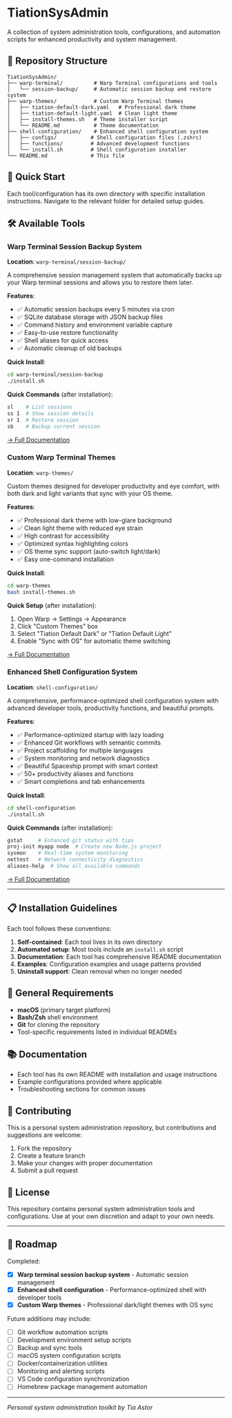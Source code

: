 # TiationSysAdmin

A collection of system administration tools, configurations, and automation scripts for enhanced productivity and system management.

## 📁 Repository Structure

```
TiationSysAdmin/
├── warp-terminal/          # Warp Terminal configurations and tools
│   └── session-backup/     # Automatic session backup and restore system
├── warp-themes/            # Custom Warp Terminal themes
│   ├── tiation-default-dark.yaml   # Professional dark theme
│   ├── tiation-default-light.yaml  # Clean light theme
│   ├── install-themes.sh   # Theme installer script
│   └── README.md           # Theme documentation
├── shell-configuration/    # Enhanced shell configuration system
│   ├── configs/           # Shell configuration files (.zshrc)
│   ├── functions/         # Advanced development functions
│   └── install.sh         # Shell configuration installer
└── README.md              # This file
```

## 🚀 Quick Start

Each tool/configuration has its own directory with specific installation instructions. Navigate to the relevant folder for detailed setup guides.

## 🛠️ Available Tools

### Warp Terminal Session Backup System

**Location**: `warp-terminal/session-backup/`

A comprehensive session management system that automatically backs up your Warp terminal sessions and allows you to restore them later.

**Features**:
- ✅ Automatic session backups every 5 minutes via cron
- ✅ SQLite database storage with JSON backup files
- ✅ Command history and environment variable capture
- ✅ Easy-to-use restore functionality
- ✅ Shell aliases for quick access
- ✅ Automatic cleanup of old backups

**Quick Install**:
```bash
cd warp-terminal/session-backup
./install.sh
```

**Quick Commands** (after installation):
```bash
sl    # List sessions
ss 1  # Show session details
sr 1  # Restore session
sb    # Backup current session
```

[→ Full Documentation](warp-terminal/session-backup/docs/README.md)

### Custom Warp Terminal Themes

**Location**: `warp-themes/`

Custom themes designed for developer productivity and eye comfort, with both dark and light variants that sync with your OS theme.

**Features**:
- ✅ Professional dark theme with low-glare background
- ✅ Clean light theme with reduced eye strain
- ✅ High contrast for accessibility
- ✅ Optimized syntax highlighting colors
- ✅ OS theme sync support (auto-switch light/dark)
- ✅ Easy one-command installation

**Quick Install**:
```bash
cd warp-themes
bash install-themes.sh
```

**Quick Setup** (after installation):
1. Open Warp → Settings → Appearance
2. Click "Custom Themes" box
3. Select "Tiation Default Dark" or "Tiation Default Light"
4. Enable "Sync with OS" for automatic theme switching

[→ Full Documentation](warp-themes/README.md)

### Enhanced Shell Configuration System

**Location**: `shell-configuration/`

A comprehensive, performance-optimized shell configuration system with advanced developer tools, productivity functions, and beautiful prompts.

**Features**:
- ✅ Performance-optimized startup with lazy loading
- ✅ Enhanced Git workflows with semantic commits
- ✅ Project scaffolding for multiple languages
- ✅ System monitoring and network diagnostics
- ✅ Beautiful Spaceship prompt with smart context
- ✅ 50+ productivity aliases and functions
- ✅ Smart completions and tab enhancements

**Quick Install**:
```bash
cd shell-configuration
./install.sh
```

**Quick Commands** (after installation):
```bash
gstat     # Enhanced git status with tips
proj-init myapp node  # Create new Node.js project
sysmon    # Real-time system monitoring
nettest   # Network connectivity diagnostics
aliases-help  # Show all available commands
```

[→ Full Documentation](shell-configuration/README.md)

---

## 📋 Installation Guidelines

Each tool follows these conventions:

1. **Self-contained**: Each tool lives in its own directory
2. **Automated setup**: Most tools include an `install.sh` script
3. **Documentation**: Each tool has comprehensive README documentation
4. **Examples**: Configuration examples and usage patterns provided
5. **Uninstall support**: Clean removal when no longer needed

## 🔧 General Requirements

- **macOS** (primary target platform)
- **Bash/Zsh** shell environment
- **Git** for cloning the repository
- Tool-specific requirements listed in individual READMEs

## 📚 Documentation

- Each tool has its own README with installation and usage instructions
- Example configurations provided where applicable
- Troubleshooting sections for common issues

## 🤝 Contributing

This is a personal system administration repository, but contributions and suggestions are welcome:

1. Fork the repository
2. Create a feature branch
3. Make your changes with proper documentation
4. Submit a pull request

## 📝 License

This repository contains personal system administration tools and configurations. Use at your own discretion and adapt to your own needs.

---

## 🎯 Roadmap

Completed:
- [x] **Warp terminal session backup system** - Automatic session management
- [x] **Enhanced shell configuration** - Performance-optimized shell with developer tools
- [x] **Custom Warp themes** - Professional dark/light themes with OS sync

Future additions may include:

- [ ] Git workflow automation scripts
- [ ] Development environment setup scripts
- [ ] Backup and sync tools
- [ ] macOS system configuration scripts
- [ ] Docker/containerization utilities
- [ ] Monitoring and alerting scripts
- [ ] VS Code configuration synchronization
- [ ] Homebrew package management automation

---

*Personal system administration toolkit by Tia Astor*
